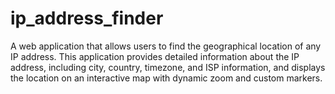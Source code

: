 # ip_address_finder
A web application that allows users to find the geographical location of any IP address. This application provides detailed information about the IP address, including city, country, timezone, and ISP information, and displays the location on an interactive map with dynamic zoom and custom markers.
